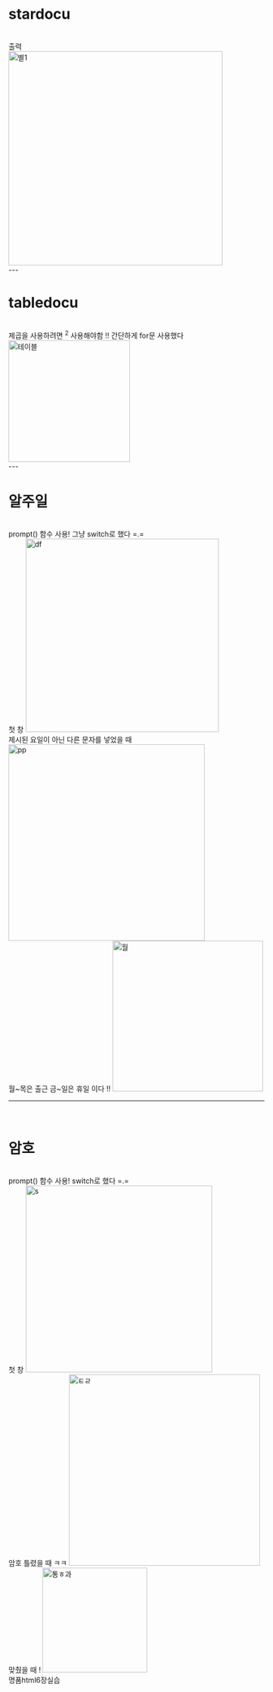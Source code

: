 <h1>stardocu</h1>
<br>
출력
<br>
<img width="421" alt="별1" src="https://github.com/Sossoh/WebP23/assets/128332587/087c13ef-5a98-4c40-aa2f-b7da5f4b0e6c">
<br>
---
<br>
<h1>tabledocu</h1>
<br>
제곱을 사용하려면 <sup>2</sup> 사용해야함 !! 간단하게 for문 사용했다
<br>
<img width="239" alt="테이블" src="https://github.com/Sossoh/WebP23/assets/128332587/cc2859eb-7af3-4611-8539-454d0a53cc1b">
<br>
---
<br>
<h1>알주일</h1>
<br>
prompt() 함수 사용!  그냥 switch로 했다 =.=
<br>
첫 창
<img width="380" alt="df" src="https://github.com/Sossoh/WebP23/assets/128332587/61320221-68a9-4e75-a87f-cb16b844314c">
<br>
제시된 요일이 아닌 다른 문자를 넣었을 때 
<img width="386" alt="pp" src="https://github.com/Sossoh/WebP23/assets/128332587/99f75bc3-49ef-470e-af00-174677d091d5">
<br>
월~목은 출근 금~일은 휴일 이다 !!
<img width="296" alt="월" src="https://github.com/Sossoh/WebP23/assets/128332587/62e2dbfa-414f-4923-a881-c593d18f2b17">
<br>

---
<br>
<h1>암호</h1>
<br>
prompt() 함수 사용!  switch로 했다 =.=
<br>
첫 창
<img width="367" alt="s" src="https://github.com/Sossoh/WebP23/assets/128332587/8b10288a-ed43-417f-9004-374e871b05ac">
<br>
암호 틀렸을 때 ㅋㅋ
<img width="376" alt="ㅌㄹ" src="https://github.com/Sossoh/WebP23/assets/128332587/4d1dd40e-2d24-475d-aa86-8fd6601237aa">
<br>
맞췄을 때 !
<img width="206" alt="통ㅎ과" src="https://github.com/Sossoh/WebP23/assets/128332587/60a707e7-9a59-40ad-981f-32d9f99c262e">


<br>
명품html6장실습


